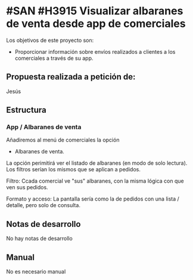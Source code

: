 # #SAN #H3915 Visualizar albaranes de venta desde app de comerciales

Los objetivos de este proyecto son:
+ Proporcionar información sobre envíos realizados a clientes a los comerciales a través de su app.

## Propuesta realizada a petición de:
Jesús

## Estructura

### App / Albaranes de venta
Añadiremos al menú de comerciales la opción
+ Albaranes de venta.

La opción perimitirá ver el listado de albaranes (en modo de solo lectura). Los filtros serían los mismos que se aplican a pedidos.

Filtro: Ccada comercial ve "sus" albaranes, con la misma lógica con que ven sus pedidos.

Formato y acceso: La pantalla sería como la de pedidos con una lista / detalle, pero solo de consulta.

## Notas de desarrollo
No hay notas de desarrollo

## Manual
No es necesario manual
